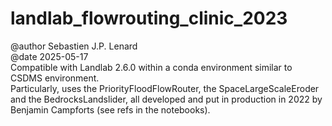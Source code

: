 # landlab_flowrouting_clinic_2023
@author Sebastien J.P. Lenard
<br/>
@date 2025-05-17
<br/>
Compatible with Landlab 2.6.0 within a conda environment similar to CSDMS environment.
<br/>
Particularly, uses the PriorityFloodFlowRouter, the SpaceLargeScaleEroder and the BedrocksLandslider, all developed and put in production in 2022 by Benjamin Campforts (see refs in the notebooks).
<br/>
